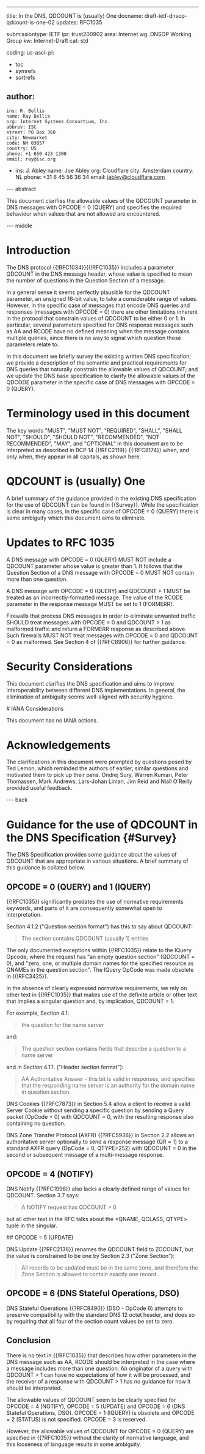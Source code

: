 ---
title: In the DNS, QDCOUNT is (usually) One
docname: draft-ietf-dnsop-qdcount-is-one-02
updates: RFC1035

submissiontype: IETF
ipr: trust200902
area: Internet
wg: DNSOP Working Group
kw: Internet-Draft
cat: std

coding: us-ascii
pi:
  - toc
  - symrefs
  - sortrefs

author:
  -
    ins: R. Bellis
    name: Ray Bellis
    org: Internet Systems Consortium, Inc.
    abbrev: ISC
    street: PO Box 360
    city: Newmarket
    code: NH 03857
    country: US
    phone: +1 650 423 1300
    email: ray@isc.org
  -
    ins: J. Abley
    name: Joe Abley
    org: Cloudflare
    city: Amsterdam
    country: NL
    phone: +31 6 45 56 36 34
    email: jabley@cloudflare.com

--- abstract

This document clarifies the allowable values of the QDCOUNT parameter
in DNS messages with OPCODE = 0 (QUERY) and specifies the required
behaviour when values that are not allowed are encountered.

--- middle

# Introduction

The DNS protocol {{!RFC1034}}{{!RFC1035}} includes a parameter
QDCOUNT in the DNS message header, whose value is specified to mean
the number of questions in the Question Section of a message.

In a general sense it seems perfectly plausible for the QDCOUNT
parameter, an unsigned 16-bit value, to take a considerable range
of values. However, in the specific case of messages that encode
DNS queries and responses (messages with OPCODE = 0) there are other
limitations inherent in the protocol that constrain values of QDCOUNT
to be either 0 or 1. In particular, several parameters specified
for DNS response messages such as AA and RCODE have no defined
meaning when the message contains multiple queries, since there is
no way to signal which question those parameters relate to.

In this document we briefly survey the existing written DNS
specification; we provide a description of the semantic and practical
requirements for DNS queries that naturally constrain the allowable
values of QDCOUNT; and we update the DNS base specification to
clarify the allowable values of the QDCODE parameter in the specific
case of DNS messages with OPCODE = 0 (QUERY).

# Terminology used in this document

The key words "MUST", "MUST NOT", "REQUIRED", "SHALL", "SHALL NOT",
"SHOULD", "SHOULD NOT", "RECOMMENDED", "NOT RECOMMENDED", "MAY",
and "OPTIONAL" in this document are to be interpreted as described
in BCP 14 {{!RFC2119}} {{!RFC8174}} when, and only when, they appear
in all capitals, as shown here.

# QDCOUNT is (usually) One

A brief summary of the guidance provided in the existing DNS
specification for the use of QDCOUNT can be found in {{Survey}}.
While the specification is clear in many cases, in the specific
case of OPCODE = 0 (QUERY) there is some ambiguity which this
document aims to eliminate.

# Updates to RFC 1035

A DNS message with OPCODE = 0 (QUERY) MUST NOT include a QDCOUNT
parameter whose value is greater than 1. It follows that the Question
Section of a DNS message with OPCODE = 0 MUST NOT contain more than
one question.

A DNS message with OPCODE = 0 (QUERY) and QDCOUNT > 1 MUST be treated
as an incorrectly-formatted message.  The value of the RCODE parameter
in the response message MUST be set to 1 (FORMERR).

Firewalls that process DNS messages in order to eliminate unwanted
traffic SHOULD treat messages with OPCODE = 0 and QDCOUNT > 1 as
malformed traffic and return a FORMERR response as described above.
Such firewalls MUST NOT treat messages with OPCODE = 0 and QDCOUNT = 0
as malformed.  See Section 4 of {{?RFC8906}} for further guidance.

# Security Considerations

This document clarifies the DNS specification and aims to improve
interoperability between different DNS implementations. In general,
the elimination of ambiguity seems well-aligned with security
hygiene.

# IANA Considerations

This document has no IANA actions.

# Acknowledgements

The clarifications in this document were prompted by questions posed
by Ted Lemon, which reminded the authors of earlier, similar questions
and motivated them to pick up their pens. Ondrej Sury, Warren Kumari,
Peter Thomassen, Mark Andrews, Lars-Johan Liman, Jim Reid and Niall
O'Reilly provided useful feedback.

--- back

# Guidance for the use of QDCOUNT in the DNS Specification {#Survey}

The DNS Specification provides some guidance about the values of
QDCOUNT that are appropriate in various situations. A brief summary
of this guidance is collated below.

## OPCODE = 0 (QUERY) and 1 (IQUERY)

{{!RFC1035}} significantly predates the use of normative requirements
keywords, and parts of it are consequently somewhat open to
interpretation.

Section 4.1.2 ("Question section format") has this to say about
QDCOUNT:

> The section contains QDCOUNT (usually 1) entries

The only documented exceptions within {{!RFC1035}} relate to the
IQuery Opcode, where the request has "an empty question section"
(QDCOUNT = 0), and "zero, one, or multiple domain names for the
specified resource as QNAMEs in the question section". The IQuery
OpCode was made obsolete in {{!RFC3425}}.

In the absence of clearly expressed normative requirements, we rely
on other text in {{!RFC1035}} that makes use of the definite article
or other text that implies a singular question and, by implication,
QDCOUNT = 1.

For example, Section 4.1:

> the question for the name server

and:

> The question section contains fields that describe a question to a
> name server

and in Section 4.1.1. ("Header section format"):

> AA Authoritative Answer - this bit is valid in responses,
>    and specifies that the responding name server is an
>    authority for the domain name in question section.

DNS Cookies {{?RFC7873}} in Section 5.4 allow a client to receive
a valid Server Cookie without sending a specific question by sending
a Query packet (OpCode = 0) with QDCOUNT = 0, with the resulting
response also containing no question.

DNS Zone Transfer Protocol (AXFR) {{?RFC5936}} in Section 2.2 allows
an authoritative server optionally to send a response message
(QR = 1) to a standard AXFR query (OpCode = 0, QTYPE=252) with
QDCOUNT = 0 in the second or subsequent message of a multi-message
response.

## OPCODE = 4 (NOTIFY)

DNS Notify {{?RFC1996}} also lacks a clearly defined range of values
for QDCOUNT.  Section 3.7 says:

> A NOTIFY request has QDCOUNT > 0

but all other text in the RFC talks about the <QNAME, QCLASS, QTYPE>
tuple in the singular.

## OPCODE = 5 (UPDATE)

DNS Update {{?RFC2136}} renames the QDCOUNT field to ZOCOUNT, but
the value is constrained to be one by Section 2.3 ("Zone Section"):

> All records to be updated must be in the same zone, and therefore the
> Zone Section is allowed to contain exactly one record.

## OPCODE = 6 (DNS Stateful Operations, DSO)

DNS Stateful Operations {{?RFC8490}} (DSO - OpCode 6) attempts to
preserve compatibility with the standard DNS 12 octet header, and
does so by requiring that all four of the section count values be
set to zero.

## Conclusion

There is no text in {{!RFC1035}} that describes how other parameters
in the DNS message such as AA, RCODE should be interpreted in the
case where a message includes more than one question. An originator
of a query with QDCOUNT > 1 can have no expectations of how it will
be processed, and the receiver of a response with QDCOUNT > 1 has
no guidance for how it should be interpreted.

The allowable values of QDCOUNT seem to be clearly specified for
OPCODE = 4 (NOTIFY), OPCODE = 5 (UPDATE) and OPCODE = 6 (DNS Stateful
Operations, DSO). OPCODE = 1 (IQUERY) is obsolete and OPCODE = 2
(STATUS) is not specified. OPCODE = 3 is reserved.

However, the allowable values of QDCOUNT for OPCODE = 0 (QUERY) are
specified in {{?RFC1035}} without the clarity of normative language,
and this looseness of language results in some ambiguity.

